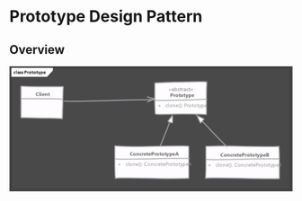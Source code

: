 # Prototype Design Pattern

## Overview

![Prototype Design Pattern UML](images/prototype-uml.png)


